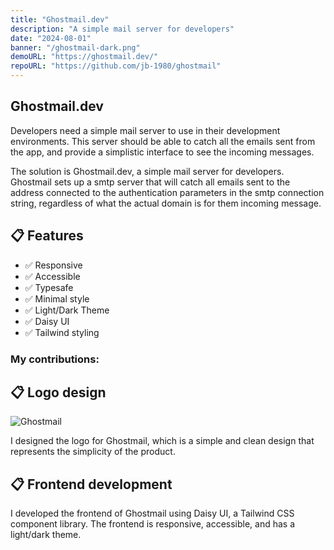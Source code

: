 ```yaml
---
title: "Ghostmail.dev"
description: "A simple mail server for developers"
date: "2024-08-01"
banner: "/ghostmail-dark.png"
demoURL: "https://ghostmail.dev/"
repoURL: "https://github.com/jb-1980/ghostmail"
---
```


## Ghostmail.dev
Developers need a simple mail server to use in their development environments. This server should be able to catch all the emails sent from the app, and provide a simplistic interface to see the incoming messages.

The solution is Ghostmail.dev, a simple mail server for developers.
Ghostmail sets up a smtp server that will catch all emails sent to the address connected to the authentication parameters in the smtp connection string, regardless of what the actual domain is for them incoming message.


## 📋 Features

- ✅ Responsive
- ✅ Accessible
- ✅ Typesafe
- ✅ Minimal style
- ✅ Light/Dark Theme
- ✅ Daisy UI
- ✅ Tailwind styling

### My contributions:

## 📋 Logo design
![Ghostmail](/ghostmail-dark.png)

I designed the logo for Ghostmail, which is a simple and clean design that represents the simplicity of the product.

## 📋 Frontend development
I developed the frontend of Ghostmail using Daisy UI, a Tailwind CSS component library. The frontend is responsive, accessible, and has a light/dark theme.
